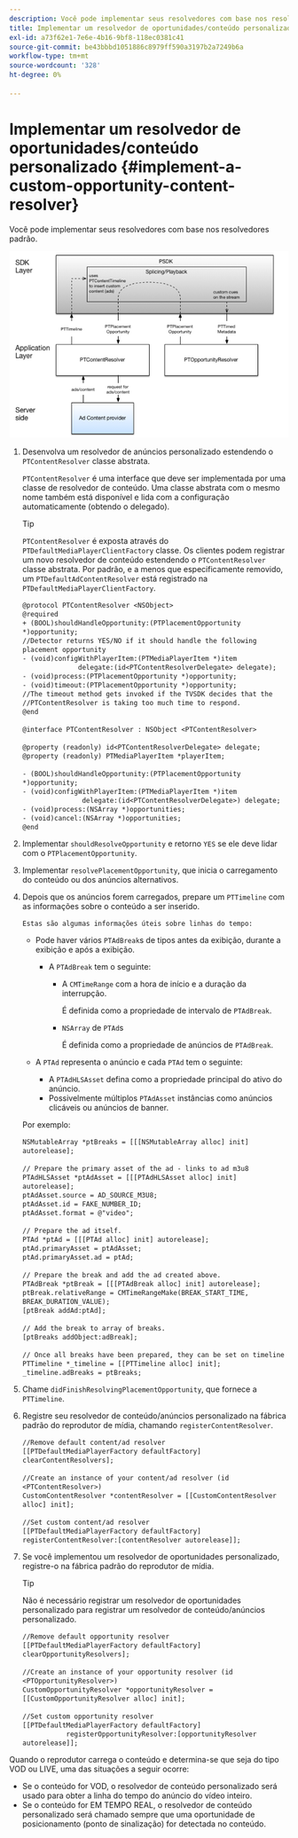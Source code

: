```yaml
---
description: Você pode implementar seus resolvedores com base nos resolvedores padrão.
title: Implementar um resolvedor de oportunidades/conteúdo personalizado
exl-id: a73f62e1-7e6e-4b16-9bf8-118ec0381c41
source-git-commit: be43bbbd1051886c8979ff590a3197b2a7249b6a
workflow-type: tm+mt
source-wordcount: '328'
ht-degree: 0%

---
```


# Implementar um resolvedor de oportunidades/conteúdo personalizado {#implement-a-custom-opportunity-content-resolver}

Você pode implementar seus resolvedores com base nos resolvedores padrão.

<!--<a id="fig_CC41E2A66BDB4115821F33737B46A09B"></a>-->

![](assets/ios_psdk_content_resolver.png)

1. Desenvolva um resolvedor de anúncios personalizado estendendo o `PTContentResolver` classe abstrata.

   `PTContentResolver` é uma interface que deve ser implementada por uma classe de resolvedor de conteúdo. Uma classe abstrata com o mesmo nome também está disponível e lida com a configuração automaticamente (obtendo o delegado).

   >[!TIP]
   >
   >`PTContentResolver` é exposta através do `PTDefaultMediaPlayerClientFactory` classe. Os clientes podem registrar um novo resolvedor de conteúdo estendendo o `PTContentResolver` classe abstrata. Por padrão, e a menos que especificamente removido, um `PTDefaultAdContentResolver` está registrado na `PTDefaultMediaPlayerClientFactory`.

   ```
   @protocol PTContentResolver <NSObject> 
   @required 
   + (BOOL)shouldHandleOpportunity:(PTPlacementOpportunity *)opportunity;  
   //Detector returns YES/NO if it should handle the following placement opportunity 
   - (void)configWithPlayerItem:(PTMediaPlayerItem *)item  
                 delegate:(id<PTContentResolverDelegate> delegate); 
   - (void)process:(PTPlacementOpportunity *)opportunity; 
   - (void)timeout:(PTPlacementOpportunity *)opportunity;  
   //The timeout method gets invoked if the TVSDK decides that the  
   //PTContentResolver is taking too much time to respond. 
   @end 
   
   @interface PTContentResolver : NSObject <PTContentResolver> 
   
   @property (readonly) id<PTContentResolverDelegate> delegate; 
   @property (readonly) PTMediaPlayerItem *playerItem; 
   
   - (BOOL)shouldHandleOpportunity:(PTPlacementOpportunity *)opportunity; 
   - (void)configWithPlayerItem:(PTMediaPlayerItem *)item  
                  delegate:(id<PTContentResolverDelegate>) delegate; 
   - (void)process:(NSArray *)opportunities; 
   - (void)cancel:(NSArray *)opportunities; 
   @end
   ```

1. Implementar `shouldResolveOpportunity` e retorno `YES` se ele deve lidar com o `PTPlacementOpportunity`.
1. Implementar `resolvePlacementOpportunity`, que inicia o carregamento do conteúdo ou dos anúncios alternativos.
1. Depois que os anúncios forem carregados, prepare um `PTTimeline` com as informações sobre o conteúdo a ser inserido.

       Estas são algumas informações úteis sobre linhas do tempo:
   
   * Pode haver vários `PTAdBreak`s de tipos antes da exibição, durante a exibição e após a exibição.

      * A `PTAdBreak` tem o seguinte:

         * A `CMTimeRange` com a hora de início e a duração da interrupção.

            É definida como a propriedade de intervalo de `PTAdBreak`.

         * `NSArray` de `PTAd`s

            É definida como a propriedade de anúncios de `PTAdBreak`.
   * A `PTAd` representa o anúncio e cada `PTAd` tem o seguinte:

      * A `PTAdHLSAsset` defina como a propriedade principal do ativo do anúncio.
      * Possivelmente múltiplos `PTAdAsset` instâncias como anúncios clicáveis ou anúncios de banner.

   Por exemplo:

   ```
   NSMutableArray *ptBreaks = [[[NSMutableArray alloc] init] autorelease]; 
   
   // Prepare the primary asset of the ad - links to ad m3u8 
   PTAdHLSAsset *ptAdAsset = [[[PTAdHLSAsset alloc] init] autorelease]; 
   ptAdAsset.source = AD_SOURCE_M3U8; 
   ptAdAsset.id = FAKE_NUMBER_ID; 
   ptAdAsset.format = @"video"; 
   
   // Prepare the ad itself. 
   PTAd *ptAd = [[[PTAd alloc] init] autorelease]; 
   ptAd.primaryAsset = ptAdAsset; 
   ptAd.primaryAsset.ad = ptAd; 
   
   // Prepare the break and add the ad created above. 
   PTAdBreak *ptBreak = [[[PTAdBreak alloc] init] autorelease]; 
   ptBreak.relativeRange = CMTimeRangeMake(BREAK_START_TIME, BREAK_DURATION_VALUE); 
   [ptBreak addAd:ptAd]; 
   
   // Add the break to array of breaks. 
   [ptBreaks addObject:adBreak]; 
   
   // Once all breaks have been prepared, they can be set on timeline 
   PTTimeline *_timeline = [[PTTimeline alloc] init]; 
   _timeline.adBreaks = ptBreaks;
   ```

1. Chame `didFinishResolvingPlacementOpportunity`, que fornece a `PTTimeline`.
1. Registre seu resolvedor de conteúdo/anúncios personalizado na fábrica padrão do reprodutor de mídia, chamando `registerContentResolver`.

   ```
   //Remove default content/ad resolver 
   [[PTDefaultMediaPlayerFactory defaultFactory] clearContentResolvers]; 
   
   //Create an instance of your content/ad resolver (id <PTContentResolver>) 
   CustomContentResolver *contentResolver = [[CustomContentResolver alloc] init]; 
   
   //Set custom content/ad resolver 
   [[PTDefaultMediaPlayerFactory defaultFactory] registerContentResolver:[contentResolver autorelease]];
   ```

1. Se você implementou um resolvedor de oportunidades personalizado, registre-o na fábrica padrão do reprodutor de mídia.

   >[!TIP]
   >
   >Não é necessário registrar um resolvedor de oportunidades personalizado para registrar um resolvedor de conteúdo/anúncios personalizado.

   ```
   //Remove default opportunity resolver 
   [[PTDefaultMediaPlayerFactory defaultFactory] clearOpportunityResolvers]; 
   
   //Create an instance of your opportunity resolver (id <PTOpportunityResolver>) 
   CustomOpportunityResolver *opportunityResolver = [[CustomOpportunityResolver alloc] init]; 
   
   //Set custom opportunity resolver 
   [[PTDefaultMediaPlayerFactory defaultFactory]  
              registerOpportunityResolver:[opportunityResolver autorelease]];
   ```

Quando o reprodutor carrega o conteúdo e determina-se que seja do tipo VOD ou LIVE, uma das situações a seguir ocorre:

* Se o conteúdo for VOD, o resolvedor de conteúdo personalizado será usado para obter a linha do tempo do anúncio do vídeo inteiro.
* Se o conteúdo for EM TEMPO REAL, o resolvedor de conteúdo personalizado será chamado sempre que uma oportunidade de posicionamento (ponto de sinalização) for detectada no conteúdo.
